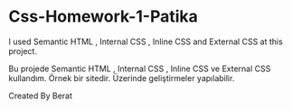 # Css-Homework-1-Patika

I used Semantic HTML , Internal CSS , Inline CSS and External CSS at this project.

Bu projede Semantic HTML , Internal CSS , Inline CSS ve External CSS kullandım. Örnek bir sitedir. Üzerinde geliştirmeler yapılabilir.

Created By Berat
